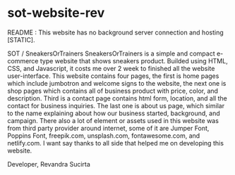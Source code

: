 # sot-website-rev
README :
This website has no background server connection and hosting [STATIC].

SOT / SneakersOrTrainers
SneakersOrTrainers is a simple and compact e-commerce type website that shows sneakers product. Builded using HTML, CSS, and Javascript, it costs me over 2 week to finished all the website user-interface. This website contains four pages, the first is home pages which include jumbotron and welcome signs to the website, the next one is shop pages which contains all of business product with price, color, and description. Third is a contact page contains html form, location, and all the contact for business inquiries. The last one is about us page, which similar to the name explaining about how our business started, background, and campaign. There also a lot of element or assets used in this website was from third party provider around internet, some of it are Jumper Font, Poppins Font, freepik.com, unsplash.com, fontawesome.com, and netlify.com. I want say thanks to all side that helped me on developing this website.

Developer, 
Revandra Sucirta
